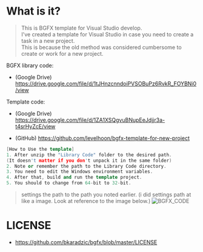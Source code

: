 # What is it?
> This is BGFX template for Visual Studio develop.  
> I've created a template for Visual Studio in case you need to create a task in a new project.  
> This is because the old method was considered cumbersome to create or work for a new project.  

BGFX library code:
- (Google Drive)
https://drive.google.com/file/d/1tJHnzcnndoiPVSOBuPz6RvkR_FOYBNi0/view

Template code:
- (Google Drive)
https://drive.google.com/file/d/1ZA1XSQgvuBNupEeJdjjr3a-t4srHyZcE/view

- (GitHub)
https://github.com/levelhoon/bgfx-template-for-new-project
```cpp
[How to Use the template]
1. After unzip the "Library Code" folder to the desired path.
(It doesn't matter if you don't unpack it in the same folder)
2. Note or remember the path to the Library Code directory.
3. You need to edit the Windows environment variables.
4. After that, build and run the template project.
5. You should to change from 64-bit to 32-bit.
```
  > settings the path to the path you noted earlier. (i did settings path at like a image. Look at reference to the image below.)
  > ![BGFX_CODE](https://media.discordapp.net/attachments/924117396090933269/924396847068483656/unknown.png)

# LICENSE
- https://github.com/bkaradzic/bgfx/blob/master/LICENSE
